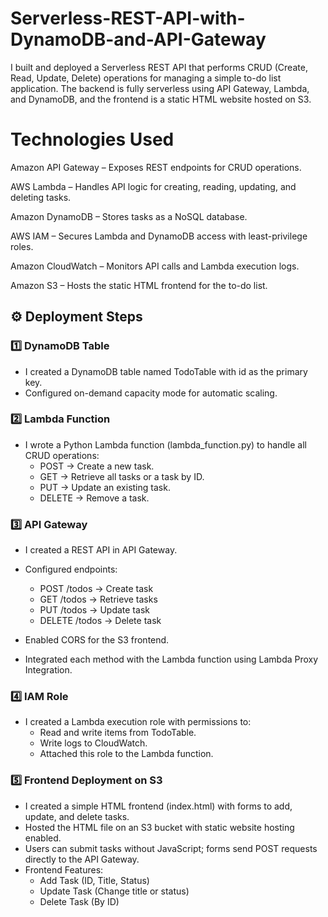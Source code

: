 # Serverless-REST-API-with-DynamoDB-and-API-Gateway

I built and deployed a Serverless REST API that performs CRUD (Create, Read, Update, Delete) operations for managing a simple to-do list application. The backend is fully serverless using API Gateway, Lambda, and DynamoDB, and the frontend is a static HTML website hosted on S3.

# Technologies Used

Amazon API Gateway – Exposes REST endpoints for CRUD operations.

AWS Lambda – Handles API logic for creating, reading, updating, and deleting tasks.

Amazon DynamoDB – Stores tasks as a NoSQL database.

AWS IAM – Secures Lambda and DynamoDB access with least-privilege roles.

Amazon CloudWatch – Monitors API calls and Lambda execution logs.

Amazon S3 – Hosts the static HTML frontend for the to-do list.

## ⚙️ Deployment Steps
### 1️⃣ DynamoDB Table
- I created a DynamoDB table named TodoTable with id as the primary key.
- Configured on-demand capacity mode for automatic scaling.

### 2️⃣ Lambda Function
- I wrote a Python Lambda function (lambda_function.py) to handle all CRUD operations:
  - POST → Create a new task.
  - GET → Retrieve all tasks or a task by ID.
  - PUT → Update an existing task.
  - DELETE → Remove a task.

### 3️⃣ API Gateway
- I created a REST API in API Gateway.
- Configured endpoints:
  - POST /todos → Create task
  - GET /todos → Retrieve tasks
  - PUT /todos → Update task
  - DELETE /todos → Delete task

- Enabled CORS for the S3 frontend.
- Integrated each method with the Lambda function using Lambda Proxy Integration.

### 4️⃣ IAM Role
- I created a Lambda execution role with permissions to:
  - Read and write items from TodoTable.
  - Write logs to CloudWatch.
  - Attached this role to the Lambda function.

### 5️⃣ Frontend Deployment on S3
- I created a simple HTML frontend (index.html) with forms to add, update, and delete tasks.
- Hosted the HTML file on an S3 bucket with static website hosting enabled.
- Users can submit tasks without JavaScript; forms send POST requests directly to the API Gateway.
- Frontend Features:
  - Add Task (ID, Title, Status)
  - Update Task (Change title or status)
  - Delete Task (By ID)

